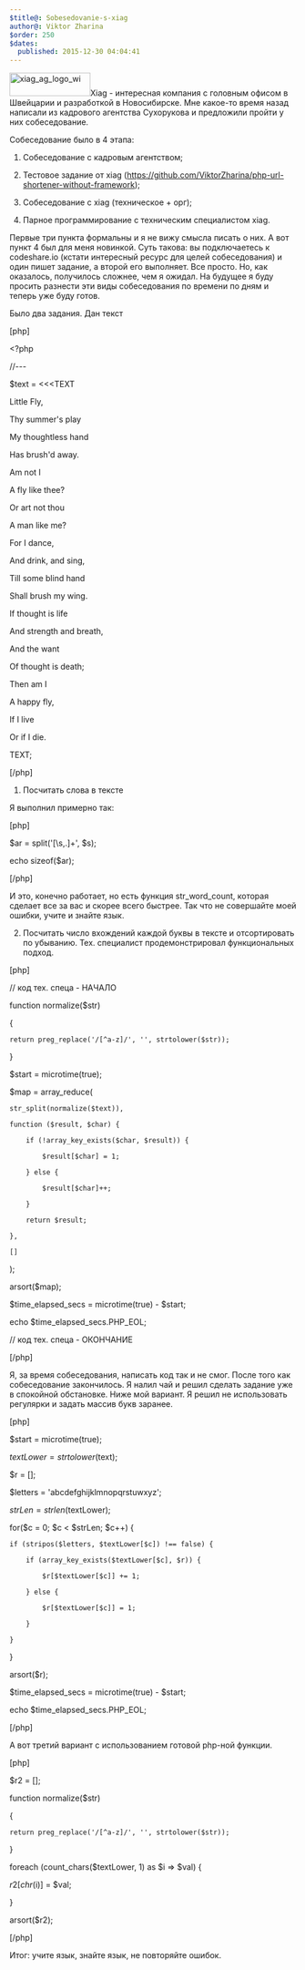 ```yaml
---
$title@: Sobesedovanie-s-xiag
author@: Viktor Zharina
$order: 250
$dates:
  published: 2015-12-30 04:04:41
---
```

<img src="http://viktor.zharina.info/wp-content/uploads/2015/12/xiag_ag_logo_wi.png" alt="xiag_ag_logo_wi" width="142" height="41" class="alignleft size-full wp-image-2026" />Xiag - интересная компания с головным офисом в Швейцарии и разработкой в Новосибирске. Мне какое-то время назад написали из кадрового агентства Сухорукова и предложили пройти у них собеседование. 



Собеседование было в 4 этапа:

1) Собеседование с кадровым агентством;

2) Тестовое задание от xiag (https://github.com/ViktorZharina/php-url-shortener-without-framework);

3) Собеседование с xiag (техническое + орг);

4) Парное программирование с техническим специалистом xiag.

<!--more-->

Первые три пункта формальны и я не вижу смысла писать о них. А вот пункт 4 был для меня новинкой. Суть такова: вы подключаетесь к codeshare.io (кстати интересный ресурс для целей собеседования) и один пишет задание, а второй его выполняет. Все просто. Но, как оказалось, получилось сложнее, чем я ожидал. На будущее я буду просить разнести эти виды собеседования по времени по дням и теперь уже буду готов.



Было два задания. Дан текст

[php]

&lt;?php

//---

  $text = &lt;&lt;&lt;TEXT

Little Fly,

Thy summer's play

My thoughtless hand

Has brush'd away.



Am not I

A fly like thee?

Or art not thou

A man like me?



For I dance,

And drink, and sing,

Till some blind hand

Shall brush my wing.



If thought is life

And strength and breath,

And the want

Of thought is death;



Then am I

A happy fly,

If I live

Or if I die.

  

TEXT;

[/php]



1) Посчитать слова в тексте



Я выполнил примерно так:

[php]

$ar = split('[\s,.]+', $s);

echo sizeof($ar);

[/php]

И это, конечно работает, но есть функция str_word_count, которая сделает все за вас и скорее всего быстрее. Так что не совершайте моей ошибки, учите и знайте язык.



2) Посчитать число вхождений каждой буквы в тексте и отсортировать по убыванию. Тех. специалист продемонстрировал функциональных подход.

[php]

// код тех. спеца - НАЧАЛО

function normalize($str)

{

    return preg_replace('/[^a-z]/', '', strtolower($str));

}



$start = microtime(true);

$map = array_reduce(

    str_split(normalize($text)),

    function ($result, $char) {

        if (!array_key_exists($char, $result)) {

            $result[$char] = 1;

        } else {

            $result[$char]++;

        }

        return $result;

    },

    []

);



arsort($map);

$time_elapsed_secs = microtime(true) - $start;

echo $time_elapsed_secs.PHP_EOL;

// код тех. спеца - ОКОНЧАНИЕ

[/php]

Я, за время собеседования, написать код так и не смог. После того как собеседование закончилось. Я налил чай и решил сделать задание уже в спокойной обстановке. Ниже мой вариант. Я решил не использовать регулярки и задать массив букв заранее.



[php]

$start = microtime(true);

$textLower = strtolower($text);

$r = [];

$letters = 'abcdefghijklmnopqrstuwxyz';

$strLen = strlen($textLower);



for($c = 0; $c &lt; $strLen; $c++) {

    if (stripos($letters, $textLower[$c]) !== false) {

        if (array_key_exists($textLower[$c], $r)) {

            $r[$textLower[$c]] += 1;    

        } else {

            $r[$textLower[$c]] = 1;

        }

    }

}



arsort($r);

$time_elapsed_secs = microtime(true) - $start;

echo $time_elapsed_secs.PHP_EOL;

[/php]



А вот третий вариант с использованием готовой php-ной функции.

[php]

$r2 = [];

function normalize($str)

{

    return preg_replace('/[^a-z]/', '', strtolower($str));

}



foreach (count_chars($textLower, 1) as $i =&gt; $val) {

   $r2[chr($i)] = $val;

}

arsort($r2);

[/php]



Итог: учите язык, знайте язык, не повторяйте ошибок.